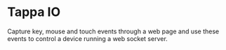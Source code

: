 Tappa IO
=======

Capture key, mouse and touch events through a web page and use these events to control a device running a web socket server.
